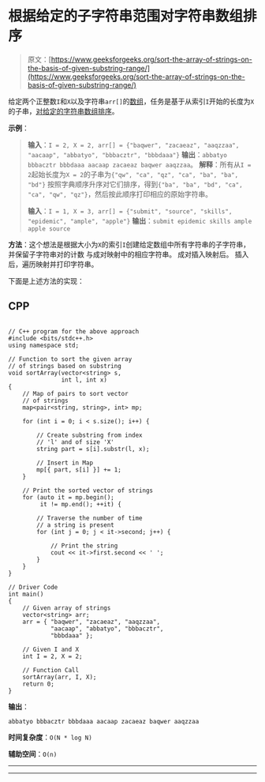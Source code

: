 # 根据给定的子字符串范围对字符串数组排序

> 原文：[https://www.geeksforgeeks.org/sort-the-array-of-strings-on-the-basis-of-given-substring-range/](https://www.geeksforgeeks.org/sort-the-array-of-strings-on-the-basis-of-given-substring-range/)

给定两个正整数`I`和`X`以及字符串`arr[]`的[数组](https://www.geeksforgeeks.org/introduction-to-arrays/)，任务是基于从索引`I`开始的长度为`X`的子串，[对给定的字符串数组排序](https://www.geeksforgeeks.org/c-program-sort-array-names-strings/)。

**示例**：

> **输入**：`I = 2, X = 2, arr[] = {"baqwer", "zacaeaz", "aaqzzaa", "aacaap", "abbatyo", "bbbacztr", "bbbdaaa"}`
> **输出**：`abbatyo bbbacztr bbbdaaa aacaap zacaeaz baqwer aaqzzaa`。
> **解释**：所有从`I = 2`起始长度为`X = 2`的子串为`{"qw", "ca", "qz", "ca", "ba", "ba", "bd"}`
> 按照字典顺序升序对它们排序，得到`{"ba", "ba", "bd", "ca", "ca", "qw", "qz"}`，然后按此顺序打印相应的原始字符串。
> 
> **输入**：`I = 1, X = 3, arr[] = {"submit", "source", "skills", "epidemic", "ample", "apple"}`
> **输出**：`submit epidemic skills ample apple source`

**方法**：这个想法是根据大小为`X`的索引`I`创建给定数组中所有字符串的子字符串，并保留子字符串对的计数 与成对映射中的相应字符串。 成对插入映射后。 插入后，遍历映射并打印字符串。

下面是上述方法的实现：

## CPP

```

// C++ program for the above approach 
#include <bits/stdc++.h> 
using namespace std; 

// Function to sort the given array 
// of strings based on substring 
void sortArray(vector<string> s, 
               int l, int x) 
{ 
    // Map of pairs to sort vector 
    // of strings 
    map<pair<string, string>, int> mp; 

    for (int i = 0; i < s.size(); i++) { 

        // Create substring from index 
        // 'l' and of size 'X' 
        string part = s[i].substr(l, x); 

        // Insert in Map 
        mp[{ part, s[i] }] += 1; 
    } 

    // Print the sorted vector of strings 
    for (auto it = mp.begin(); 
         it != mp.end(); ++it) { 

        // Traverse the number of time 
        // a string is present 
        for (int j = 0; j < it->second; j++) { 

            // Print the string 
            cout << it->first.second << ' '; 
        } 
    } 
} 

// Driver Code 
int main() 
{ 
    // Given array of strings 
    vector<string> arr; 
    arr = { "baqwer", "zacaeaz", "aaqzzaa", 
            "aacaap", "abbatyo", "bbbacztr", 
            "bbbdaaa" }; 

    // Given I and X 
    int I = 2, X = 2; 

    // Function Call 
    sortArray(arr, I, X); 
    return 0; 
} 

```

**输出**：

```
abbatyo bbbacztr bbbdaaa aacaap zacaeaz baqwer aaqzzaa

```

**时间复杂度**：`O(N * log N)`

**辅助空间**：`O(n)`



* * *

* * *



